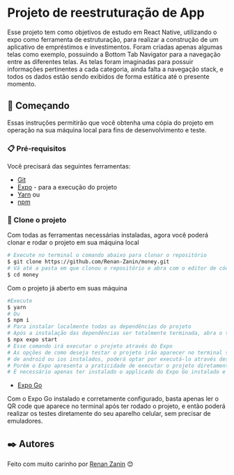 # Projeto de reestruturação de App

Esse projeto tem como objetivos de estudo em React Native, utilizando o expo como ferramenta de estruturação, para realizar a construção de um aplicativo de empréstimos e investimentos. Foram criadas apenas algumas telas como exemplo, possuindo a Bottom Tab Navigator para a navegação entre as diferentes telas. As telas foram imaginadas para possuir informações pertinentes a cada categoria, ainda falta a navegação stack, e todos os dados estão sendo exibidos de forma estática até o presente momento.

## 🚀 Começando

Essas instruções permitirão que você obtenha uma cópia do projeto em operação na sua máquina local para fins de desenvolvimento e teste.

### 📋 Pré-requisitos

Você precisará das seguintes ferramentas:

- [Git](https://git-scm.com)
- [Expo](https://docs.expo.dev/get-started/installation/) - para a execução do projeto
- [Yarn](https://classic.yarnpkg.com/lang/en/) ou
- [npm](https://www.npmjs.com)

### 🔧 Clone o projeto

Com todas as ferramentas necessárias instaladas, agora você poderá clonar e rodar o projeto em sua máquina local

```bash
# Execute no terminal o comando abaixo para clonar o repositório
$ git clone https://github.com/Renan-Zanin/money.git
# Vá até a pasta em que clonou o repositório e abra com o editor de código de sua preferência
$ cd money
```

Com o projeto já aberto em suas máquina

```bash
#Execute
$ yarn
# Ou
$ npm i
# Para instalar localmente todas as dependências do projeto
# Após a instalação das dependências ser totalmente terminada, abra o terminal e execute
$ npx expo start
# Esse comando irá executar o projeto através do Expo
# As opções de como deseja testar o projeto irão aparecer no terminal se já possui o emulador
# de android ou ios instalados, poderá optar por executá-lo através desses emuladores
# Porém o Expo apresenta a praticidade de executar o projeto diretamente do seu próprio Celular,
# É necessário apenas ter instalado o applicado do Expo Go instalado e configurado
```

- [Expo Go](https://expo.dev/client)

Com o Expo Go instalado e corretamente configurado, basta apenas ler o QR code que aparece no terminal após ter rodado o projeto, e então poderá realizar os testes diretamente do seu aparelho celular, sem precisar de emuladores.

## ✒️ Autores

Feito com muito carinho por
[Renan Zanin](https://github.com/Renan-Zanin) 😊
